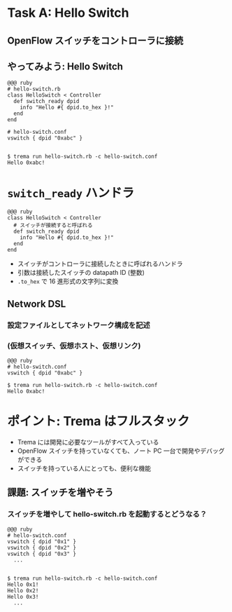 <!SLIDE small>
# Task A: Hello Switch #########################################################

## OpenFlow スイッチをコントローラに接続


<!SLIDE commandline>
## やってみよう: Hello Switch ######################################################

	@@@ ruby
	# hello-switch.rb
	class HelloSwitch < Controller
	  def switch_ready dpid
	    info "Hello #{ dpid.to_hex }!"
	  end
	end
	
	# hello-switch.conf
	vswitch { dpid "0xabc" }    	


	$ trema run hello-switch.rb -c hello-switch.conf
	Hello 0xabc!


<!SLIDE small>
# `switch_ready` ハンドラ #########################################################

	@@@ ruby
	class HelloSwitch < Controller
	  # スイッチが接続すると呼ばれる
	  def switch_ready dpid
	    info "Hello #{ dpid.to_hex }!"
	  end
	end

* スイッチがコントローラに接続したときに呼ばれるハンドラ
* 引数は接続したスイッチの datapath ID (整数)
* `.to_hex` で 16 進形式の文字列に変換


<!SLIDE smbullets commandline>
## Network DSL #################################################################

### 設定ファイルとしてネットワーク構成を記述
### (仮想スイッチ、仮想ホスト、仮想リンク)

	@@@ ruby
	# hello-switch.conf
	vswitch { dpid "0xabc" }    	

	$ trema run hello-switch.rb -c hello-switch.conf
	Hello 0xabc!


<!SLIDE small>
# ポイント: Trema はフルスタック #######################################################

* Trema には開発に必要なツールがすべて入っている
* OpenFlow スイッチを持っていなくても、ノート PC 一台で開発やデバッグができる
* スイッチを持っている人にとっても、便利な機能


<!SLIDE commandline>
## 課題: スイッチを増やそう ###########################################################

### スイッチを増やして hello-switch.rb を起動するとどうなる？

	@@@ ruby
	# hello-switch.conf
	vswitch { dpid "0x1" }
	vswitch { dpid "0x2" }
	vswitch { dpid "0x3" }
	  ...


	$ trema run hello-switch.rb -c hello-switch.conf
	Hello 0x1!
	Hello 0x2!
	Hello 0x3!
	  ...
